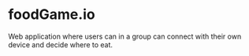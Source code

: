 # foodGame.io
Web application where users can in a group can connect with their own device and decide where to eat.
